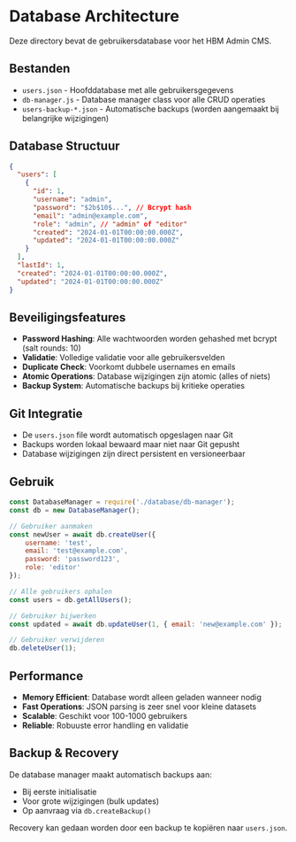
# Database Architecture

Deze directory bevat de gebruikersdatabase voor het HBM Admin CMS.

## Bestanden

- `users.json` - Hoofddatabase met alle gebruikersgegevens
- `db-manager.js` - Database manager class voor alle CRUD operaties
- `users-backup-*.json` - Automatische backups (worden aangemaakt bij belangrijke wijzigingen)

## Database Structuur

```json
{
  "users": [
    {
      "id": 1,
      "username": "admin",
      "password": "$2b$10$...", // Bcrypt hash
      "email": "admin@example.com",
      "role": "admin", // "admin" of "editor"
      "created": "2024-01-01T00:00:00.000Z",
      "updated": "2024-01-01T00:00:00.000Z"
    }
  ],
  "lastId": 1,
  "created": "2024-01-01T00:00:00.000Z",
  "updated": "2024-01-01T00:00:00.000Z"
}
```

## Beveiligingsfeatures

- **Password Hashing**: Alle wachtwoorden worden gehashed met bcrypt (salt rounds: 10)
- **Validatie**: Volledige validatie voor alle gebruikersvelden
- **Duplicate Check**: Voorkomt dubbele usernames en emails
- **Atomic Operations**: Database wijzigingen zijn atomic (alles of niets)
- **Backup System**: Automatische backups bij kritieke operaties

## Git Integratie

- De `users.json` file wordt automatisch opgeslagen naar Git
- Backups worden lokaal bewaard maar niet naar Git gepusht
- Database wijzigingen zijn direct persistent en versioneerbaar

## Gebruik

```javascript
const DatabaseManager = require('./database/db-manager');
const db = new DatabaseManager();

// Gebruiker aanmaken
const newUser = await db.createUser({
    username: 'test',
    email: 'test@example.com',
    password: 'password123',
    role: 'editor'
});

// Alle gebruikers ophalen
const users = db.getAllUsers();

// Gebruiker bijwerken
const updated = await db.updateUser(1, { email: 'new@example.com' });

// Gebruiker verwijderen
db.deleteUser(1);
```

## Performance

- **Memory Efficient**: Database wordt alleen geladen wanneer nodig
- **Fast Operations**: JSON parsing is zeer snel voor kleine datasets
- **Scalable**: Geschikt voor 100-1000 gebruikers
- **Reliable**: Robuuste error handling en validatie

## Backup & Recovery

De database manager maakt automatisch backups aan:
- Bij eerste initialisatie
- Voor grote wijzigingen (bulk updates)
- Op aanvraag via `db.createBackup()`

Recovery kan gedaan worden door een backup te kopiëren naar `users.json`.
